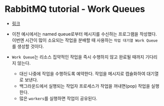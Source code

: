 # RabbitMQ tutorial - Work Queues

- [링크](https://www.rabbitmq.com/tutorials/tutorial-two-spring-amqp)

- 이전 예시에서는 named queue로부터 메시지를 수신하는 프로그램을 작성했다. 이번엔 시간이 많이 소요되는 작업을 분배할 때 사용하는 `작업 대기열 Work Queue`를 생성할 것이다.
- `Work Queue`는 리소스 집약적인 작업을 즉시 수행하지 않고 완료될 때까지 기다리지 않는다.
  - 대신 나중에 작업을 수행하도록 예약한다. 작업을 메시지로 캡슐화하여 대기열로 보낸다.
  - 백그라운드에서 실행되는 작업자 프로세스가 작업을 꺼내면(pop) 작업을 실행한다.
  - 많은 `workers`를 실행하면 작업이 공유된다.

